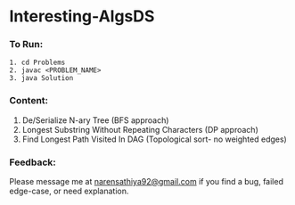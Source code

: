 # Interesting-AlgsDS

### To Run:

```
1. cd Problems
2. javac <PROBLEM_NAME>
3. java Solution
```
### Content:

1. De/Serialize N-ary Tree (BFS approach)
2. Longest Substring Without Repeating Characters (DP approach)
3. Find Longest Path Visited In DAG (Topological sort- no weighted edges)

### Feedback:

Please message me at narensathiya92@gmail.com if you find a bug, failed edge-case, or need explanation.
